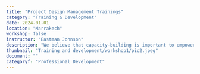 ```yaml
---
title: "Project Design Management Trainings"
category: "Training & Development"
date: 2024-01-01
location: "Marrakech"
workshop: false
instructor: "Eastman Johnson"
description: "We believe that capacity-building is important to empower individuals to be able to have the skills and resources to instigate change in their communities. This is why Resilient Communities has been focusing on providing certificate workshops to show students and young associations creative and critical thinking, and how to create, manage, and implement their own projects. We've implemented our PDM workshop with partners in Tiflet, Sidi Sliman, Ait Daoud, Marrakech, Tameslouht, and virtually."
thumbnail: "Training and development/workshop1/pic2.jpeg"
document: ""
categoryf: "Professional Development"
---
```

